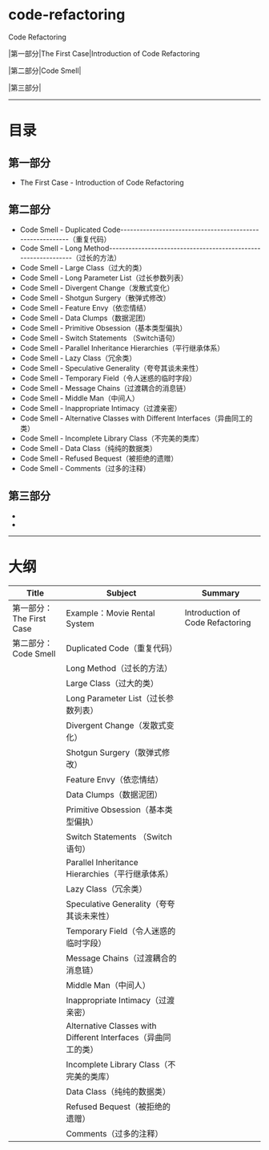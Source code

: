 # code-refactoring
Code Refactoring

|第一部分|The First Case|Introduction of Code Refactoring

|第二部分|Code Smell|

|第三部分|

---
# 目录
## 第一部分
+ The First Case - Introduction of Code Refactoring
## 第二部分
+ Code Smell - Duplicated Code----------------------------------------------------------（重复代码）
+ Code Smell - Long Method---------------------------------------------------------------（过长的方法）
+ Code Smell - Large Class（过大的类）
+ Code Smell - Long Parameter List（过长参数列表）
+ Code Smell - Divergent Change（发散式变化）
+ Code Smell - Shotgun Surgery（散弹式修改）
+ Code Smell - Feature Envy（依恋情结）
+ Code Smell - Data Clumps（数据泥团）
+ Code Smell - Primitive Obsession（基本类型偏执）
+ Code Smell - Switch Statements （Switch语句）
+ Code Smell - Parallel Inheritance Hierarchies（平行继承体系）
+ Code Smell - Lazy Class（冗余类）
+ Code Smell - Speculative Generality（夸夸其谈未来性）
+ Code Smell - Temporary Field（令人迷惑的临时字段）
+ Code Smell - Message Chains（过渡耦合的消息链）
+ Code Smell - Middle Man（中间人）
+ Code Smell - Inappropriate Intimacy（过渡亲密）
+ Code Smell - Alternative Classes with Different Interfaces（异曲同工的类）
+ Code Smell - Incomplete Library Class（不完美的类库）
+ Code Smell - Data Class（纯纯的数据类）
+ Code Smell - Refused Bequest（被拒绝的遗赠）
+ Code Smell - Comments（过多的注释）


## 第三部分
+ 
+ 


---

# 大纲

| Title                    | Subject                                                      | Summary                          |
| ------------------------ | ------------------------------------------------------------ | -------------------------------- |
| 第一部分：The First Case | Example：Movie Rental System                                 | Introduction of Code Refactoring |
| 第二部分：Code Smell     | Duplicated Code（重复代码）                                  |                                  |
|                          | Long Method（过长的方法）                                    |                                  |
|                          | Large Class（过大的类）                                      |                                  |
|                          | Long Parameter List（过长参数列表）                          |                                  |
|                          | Divergent Change（发散式变化）                               |                                  |
|                          | Shotgun Surgery（散弹式修改）                                |                                  |
|                          | Feature Envy（依恋情结）                                     |                                  |
|                          | Data Clumps（数据泥团）                                      |                                  |
|                          | Primitive Obsession（基本类型偏执）                          |                                  |
|                          | Switch Statements （Switch语句）                             |                                  |
|                          | Parallel Inheritance Hierarchies（平行继承体系）             |                                  |
|                          | Lazy Class（冗余类）                                         |                                  |
|                          | Speculative Generality（夸夸其谈未来性）                     |                                  |
|                          | Temporary Field（令人迷惑的临时字段）                        |                                  |
|                          | Message Chains（过渡耦合的消息链）                           |                                  |
|                          | Middle Man（中间人）                                         |                                  |
|                          | Inappropriate Intimacy（过渡亲密）                           |                                  |
|                          | Alternative Classes with Different Interfaces（异曲同工的类） |                                  |
|                          | Incomplete Library Class（不完美的类库）                     |                                  |
|                          | Data Class（纯纯的数据类）                                   |                                  |
|                          | Refused Bequest（被拒绝的遗赠）                              |                                  |
|                          | Comments（过多的注释）                                       |                                  |